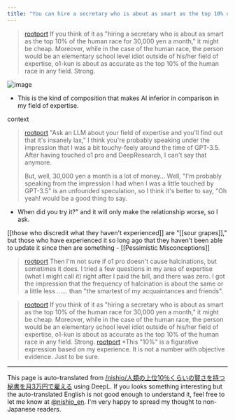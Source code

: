 ```yaml
---
title: "You can hire a secretary who is about as smart as the top 10% of humanity for $30,000 a month."
---
```


> [rootport](https://x.com/rootport/status/1891439883908010144) If you think of it as "hiring a secretary who is about as smart as the top 10% of the human race for 30,000 yen a month," it might be cheap. Moreover, while in the case of the human race, the person would be an elementary school level idiot outside of his/her field of expertise, o1-kun is about as accurate as the top 10% of the human race in any field. Strong.

![image](https://gyazo.com/aaf72fc76511ebe862d39283478d9348/thumb/1000)
- This is the kind of composition that makes AI inferior in comparison in my field of expertise.

context
> [rootport](https://x.com/rootport/status/1891436472638533726) "Ask an LLM about your field of expertise and you'll find out that it's insanely lax," I think you're probably speaking under the impression that I was a bit touchy-feely around the time of GPT-3.5. After having touched o1 pro and DeepResearch, I can't say that anymore.
>
>  But, well, 30,000 yen a month is a lot of money...
Well, "I'm probably speaking from the impression I had when I was a little touched by GPT-3.5" is an unfounded speculation, so I think it's better to say, "Oh yeah! would be a good thing to say.
- When did you try it?" and it will only make the relationship worse, so I ask.

[[those who discredit what they haven't experienced]] are "[[sour grapes]]," but those who have experienced it so long ago that they haven't been able to update it since then are something
    - [[Pessimistic Misconceptions]]

> [rootport](https://x.com/rootport/status/1891438271374283235) Then I'm not sure if o1 pro doesn't cause halcinations, but sometimes it does. I tried a few questions in my area of expertise (what I might call it) right after I paid the bill, and there was zero. I got the impression that the frequency of halcination is about the same or a little less ...... than "the smartest of my acquaintances and friends".

> [rootport](https://x.com/rootport/status/1891439883908010144) If you think of it as "hiring a secretary who is about as smart as the top 10% of the human race for 30,000 yen a month," it might be cheap. Moreover, while in the case of the human race, the person would be an elementary school level idiot outside of his/her field of expertise, o1-kun is about as accurate as the top 10% of the human race in any field. Strong.
> [rootport](https://x.com/rootport/status/1891440020977832299) *This "10%" is a figurative expression based on my experience. It is not a number with objective evidence. Just to be sure.



---
This page is auto-translated from [/nishio/人類の上位10％くらいの賢さを持つ秘書を月3万円で雇える](https://scrapbox.io/nishio/人類の上位10％くらいの賢さを持つ秘書を月3万円で雇える) using DeepL. If you looks something interesting but the auto-translated English is not good enough to understand it, feel free to let me know at [@nishio_en](https://twitter.com/nishio_en). I'm very happy to spread my thought to non-Japanese readers.